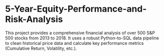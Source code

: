 # 5-Year-Equity-Performance-and-Risk-Analysis
This project provides a comprehensive financial analysis of over 500 S&amp;P 500 stocks from 2013 to 2018. It uses a robust Python-to-SQL data pipeline to clean historical price data and calculate key performance metrics (Cumulative Return, Volatility, etc.).
